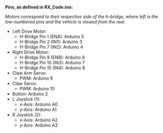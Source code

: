 **Pins, as defined in RX_Code.ino:**

*Motors correspond to their respective side of the h-bridge, where left is the low-numbered pins and the vehicle is viewed from the rear.*

- Left Drive Motor:
    - H-Bridge Pin 1 (ENA): Arduino 5
    - H-Bridge Pin 2 (IN1): Arduino 3
    - H-Bridge Pin 7 (IN2): Arduino 4
- Right Drive Motor:
    - H-Bridge Pin 9 (ENB): Arduino 6
    - H-Bridge Pin 10 (IN3): Arduino 7
    - H-Bridge Pin 15 (IN4): Arduino 8
- Claw Arm Servo:
    - PWM: Arduino 9
- Claw Servo:
    - PWM: Arduino 10
- Button: Arduino 2
- L Joystick (1):
    - x-Axis: Arduino A0
    - y-Axis: Arduino A1
- R Joystick (2):
    - x-Axis: Arduino A2
    - y-Axis: Arduino A3
